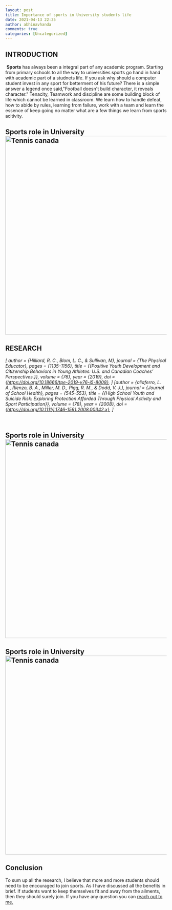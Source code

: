 ```yaml
---
layout: post
title: Importance of sports in University students life
date: 2021-04-13 22:35
author: abhinavhanda
comments: true
categories: [Uncategorized]
---
```

<h2>INTRODUCTION</h2>
<p class="rtejustify"> <b>Sports</b> has always been a integral part of any academic program. Starting from primary schools to all the way to universities sports go hand in hand with academic part of a studnets life. If you ask why should a computer student invest in any sport for betterment of his future? There is a simple answer a legend once said,"Football doesn't build character, it reveals character." Tenacity, Teamwork and discipline are some building block of life which cannot be learned in classroom. We learn how to handle defeat, how to abide by rules, learning from failure, work with a team and learn the essence of keep going no matter what are a few things we learn from sports acitivity. </p>
<h2 class="rtejustify">Sports role in University<img class="alignnone size-full wp-image-609" src="http://gpsnews.co.za/wp-content/uploads/2020/07/sport.png" alt="Tennis canada" width="1302" height="621" />

<h2>RESEARCH</h2>

<cite>[
  author =        {Hilliard, R. C., Blom, L. C., & Sullivan, M},
  journal =       {The Physical Educator},
  pages =         {1135–1156},
  title =         {{Positive Youth Development and Citizenship Behaviors in Young Athletes: U.S. and Canadian Coaches’ Perspectives.}},
  volume =        {76},
  year =          {2019},
  doi =           {https://doi.org/10.18666/tpe-2019-v76-i5-8008},
]
</cite>
<cite>
[author =        {aliaferro, L. A., Rienzo, B. A., Miller, M. D., Pigg, R. M., & Dodd, V. J.},
  journal =       {Journal of School Health},
  pages =         {545–553},
  title =         {{High School Youth and Suicide Risk: Exploring Protection Afforded Through Physical Activity and Sport Participation}},
  volume =        {78},
  year =          {2008},
  doi =           {https://doi.org/10.1111/j.1746-1561.2008.00342.x},
]
</cite>


<p class="rtejustify">  </p>
<h2 class="rtejustify">Sports role in University<img class="alignnone size-full wp-image-609" src="http://gpsnews.co.za/wp-content/uploads/2020/07/sport.png" alt="Tennis canada" width="1302" height="621" />



<h2 class="rtejustify">Sports role in University<img class="alignnone size-full wp-image-609" src="https://www.tenniscanada.com/wp-content/uploads/2020/02/NGA_5294.jpg" alt="Tennis canada" width="1302" height="621" /></h2>
<h2><strong>Conclusion</strong></h2>
<p>To sum up all the research, I believe that more and more students should need to be encouraged to join
sports. As I have discussed all the benefits in brief. If students want to keep themselves fit and away from
the ailments, then they should surely join. If you have any question you can 
<a href="https://abhinavhanda21.github.io/">reach out to me.</a></p>





